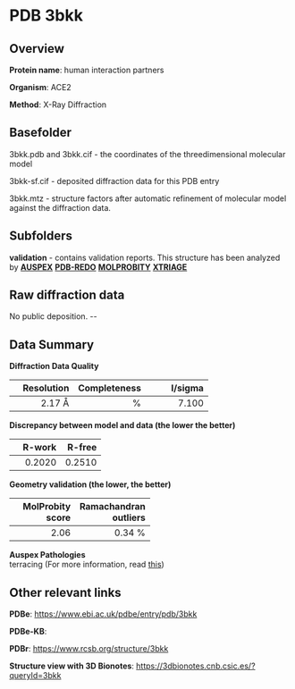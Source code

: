 # PDB 3bkk

## Overview

**Protein name**: human interaction partners

**Organism**: ACE2

**Method**: X-Ray Diffraction



## Basefolder

3bkk.pdb and 3bkk.cif - the coordinates of the threedimensional molecular model

3bkk-sf.cif - deposited diffraction data for this PDB entry

3bkk.mtz - structure factors after automatic refinement of molecular model against the diffraction data.

## Subfolders





**validation** - contains validation reports. This structure has been analyzed by [**AUSPEX**](https://github.com/thorn-lab/coronavirus_structural_task_force/tree/master/pdb/human_interaction_partners/ACE2/3bkk/validation/auspex) [**PDB-REDO**](https://github.com/thorn-lab/coronavirus_structural_task_force/tree/master/pdb/human_interaction_partners/ACE2/3bkk/validation/pdb-redo) [**MOLPROBITY**](https://github.com/thorn-lab/coronavirus_structural_task_force/tree/master/pdb/human_interaction_partners/ACE2/3bkk/validation/molprobity) [**XTRIAGE**](https://github.com/thorn-lab/coronavirus_structural_task_force/blob/master/pdb/human_interaction_partners/ACE2/3bkk/validation/Xtriage_output.log)  



## Raw diffraction data

No public deposition. --<br> 

## Data Summary
**Diffraction Data Quality**

|   | Resolution | Completeness| I/sigma |
|---|-------------:|----------------:|--------------:|
|   |2.17 Å|      %|<img width=50/>7.100|

**Discrepancy between model and data (the lower the better)**

|   | **R-work**| **R-free**   
|---|-------------:|----------------:|           
||  0.2020|  0.2510|

**Geometry validation (the lower, the better)**

|   |**MolProbity<br>score**| **Ramachandran<br>outliers** 
|---|-------------:|----------------:|
||  2.06|  0.34 %|

**Auspex Pathologies**<br> terracing (For more information, read [this](https://github.com/thorn-lab/coronavirus_structural_task_force/blob/master/pdb/human_interaction_partners/ACE2/3bkk/validation/auspex/3bkk_auspex_comments.txt))

 



## Other relevant links 
**PDBe**:  https://www.ebi.ac.uk/pdbe/entry/pdb/3bkk

**PDBe-KB**:  
 
**PDBr**: https://www.rcsb.org/structure/3bkk 

**Structure view with 3D Bionotes**: https://3dbionotes.cnb.csic.es/?queryId=3bkk

